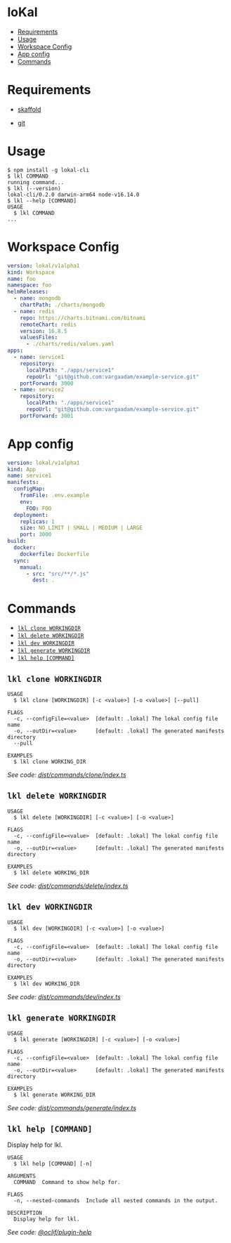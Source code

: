loKal
=================

<!-- toc -->
* [Requirements](#requirements)
* [Usage](#usage)
* [Workspace Config](#workspace-config)
* [App config](#app-config)
* [Commands](#commands)
<!-- tocstop -->

# Requirements

- [skaffold](https://skaffold.dev/docs/install/#standalone-binary)

- [git](https://git-scm.com/downloads)
# Usage
<!-- usage -->
```sh-session
$ npm install -g lokal-cli
$ lkl COMMAND
running command...
$ lkl (--version)
lokal-cli/0.2.0 darwin-arm64 node-v16.14.0
$ lkl --help [COMMAND]
USAGE
  $ lkl COMMAND
...
```
<!-- usagestop -->

# Workspace Config

```yaml
version: lokal/v1alpha1
kind: Workspace
name: foo
namespace: foo
helmReleases:
  - name: mongodb
    chartPath: ./charts/mongodb
  - name: redis
    repo: https://charts.bitnami.com/bitnami
    remoteChart: redis
    version: 16.8.5
    valuesFiles:
      - ./charts/redis/values.yaml
apps:
  - name: service1
    repository:
      localPath: "./apps/service1"
      repoUrl: "git@github.com:vargaadam/example-service.git"
    portForward: 3000
  - name: service2
    repository:
      localPath: "./apps/service1"
      repoUrl: "git@github.com:vargaadam/example-service.git"
    portForward: 3001

```

# App config

```yaml
version: lokal/v1alpha1
kind: App
name: service1
manifests:
  configMap:
    fromFile: .env.example
    env:
      FOO: FOO
  deployment:
    replicas: 1
    size: NO_LIMIT | SMALL | MEDIUM | LARGE
    port: 3000
build:
  docker:
    dockerfile: Dockerfile
  sync:
    manual:
      - src: "src/**/*.js"
        dest: .
```
# Commands
<!-- commands -->
* [`lkl clone WORKINGDIR`](#lkl-clone-workingdir)
* [`lkl delete WORKINGDIR`](#lkl-delete-workingdir)
* [`lkl dev WORKINGDIR`](#lkl-dev-workingdir)
* [`lkl generate WORKINGDIR`](#lkl-generate-workingdir)
* [`lkl help [COMMAND]`](#lkl-help-command)

## `lkl clone WORKINGDIR`

```
USAGE
  $ lkl clone [WORKINGDIR] [-c <value>] [-o <value>] [--pull]

FLAGS
  -c, --configFile=<value>  [default: .lokal] The lokal config file name
  -o, --outDir=<value>      [default: .lokal] The generated manifests directory
  --pull

EXAMPLES
  $ lkl clone WORKING_DIR
```

_See code: [dist/commands/clone/index.ts](https://github.com/vargaadam/lokal-cli/blob/v0.2.0/dist/commands/clone/index.ts)_

## `lkl delete WORKINGDIR`

```
USAGE
  $ lkl delete [WORKINGDIR] [-c <value>] [-o <value>]

FLAGS
  -c, --configFile=<value>  [default: .lokal] The lokal config file name
  -o, --outDir=<value>      [default: .lokal] The generated manifests directory

EXAMPLES
  $ lkl delete WORKING_DIR
```

_See code: [dist/commands/delete/index.ts](https://github.com/vargaadam/lokal-cli/blob/v0.2.0/dist/commands/delete/index.ts)_

## `lkl dev WORKINGDIR`

```
USAGE
  $ lkl dev [WORKINGDIR] [-c <value>] [-o <value>]

FLAGS
  -c, --configFile=<value>  [default: .lokal] The lokal config file name
  -o, --outDir=<value>      [default: .lokal] The generated manifests directory

EXAMPLES
  $ lkl dev WORKING_DIR
```

_See code: [dist/commands/dev/index.ts](https://github.com/vargaadam/lokal-cli/blob/v0.2.0/dist/commands/dev/index.ts)_

## `lkl generate WORKINGDIR`

```
USAGE
  $ lkl generate [WORKINGDIR] [-c <value>] [-o <value>]

FLAGS
  -c, --configFile=<value>  [default: .lokal] The lokal config file name
  -o, --outDir=<value>      [default: .lokal] The generated manifests directory

EXAMPLES
  $ lkl generate WORKING_DIR
```

_See code: [dist/commands/generate/index.ts](https://github.com/vargaadam/lokal-cli/blob/v0.2.0/dist/commands/generate/index.ts)_

## `lkl help [COMMAND]`

Display help for lkl.

```
USAGE
  $ lkl help [COMMAND] [-n]

ARGUMENTS
  COMMAND  Command to show help for.

FLAGS
  -n, --nested-commands  Include all nested commands in the output.

DESCRIPTION
  Display help for lkl.
```

_See code: [@oclif/plugin-help](https://github.com/oclif/plugin-help/blob/v5.1.12/src/commands/help.ts)_
<!-- commandsstop -->

